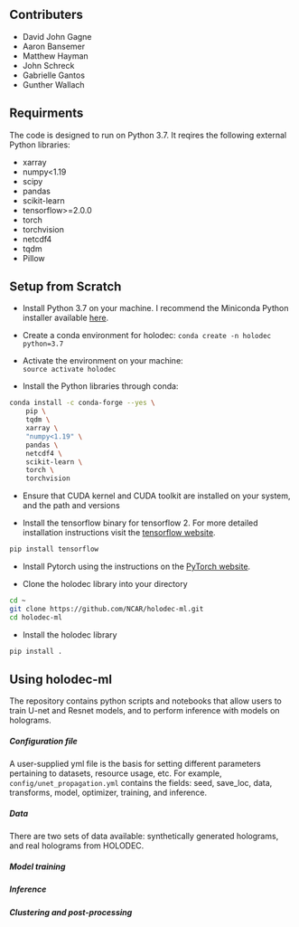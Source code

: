 ## Contributers 
* David John Gagne
* Aaron Bansemer
* Matthew Hayman
* John Schreck 
* Gabrielle Gantos
* Gunther Wallach

## Requirments
The code is designed to run on Python 3.7. It reqires the following external Python libraries:
* xarray
* numpy<1.19
* scipy
* pandas
* scikit-learn
* tensorflow>=2.0.0
* torch
* torchvision
* netcdf4
* tqdm
* Pillow

## Setup from Scratch

* Install Python 3.7 on your machine. I recommend the Miniconda Python installer available
[here](https://docs.conda.io/en/latest/miniconda.html).

* Create a conda environment for holodec:  `conda create -n holodec python=3.7`

* Activate the environment on your machine:  
`source activate holodec`

* Install the Python libraries through conda:

```bash
conda install -c conda-forge --yes \
    pip \
    tqdm \
    xarray \
    "numpy<1.19" \
    pandas \
    netcdf4 \
    scikit-learn \
    torch \
    torchvision

```

* Ensure that CUDA kernel and CUDA toolkit are installed on your system, and the path and versions 

* Install the tensorflow binary for tensorflow 2. For more detailed installation instructions 
visit the [tensorflow website](https://www.tensorflow.org/install/gpu).
```bash
pip install tensorflow
```
* Install Pytorch using the instructions on the [PyTorch website](https://pytorch.org/). 

* Clone the holodec library into your directory
```bash
cd ~
git clone https://github.com/NCAR/holodec-ml.git
cd holodec-ml
```

* Install the holodec library
```bash
pip install .
```

## Using holodec-ml
The repository contains python scripts and notebooks that allow users to train U-net and Resnet models, and to perform inference with models on holograms.

##### Configuration file
A user-supplied yml file is the basis for setting different parameters pertaining to datasets, resource usage, etc. For example, ```config/unet_propagation.yml``` contains the fields: seed, save_loc, data, transforms, model, optimizer, training, and inference.

##### Data
There are two sets of data available: synthetically generated holograms, and real holograms from HOLODEC.

##### Model training 


##### Inference


##### Clustering and post-processing